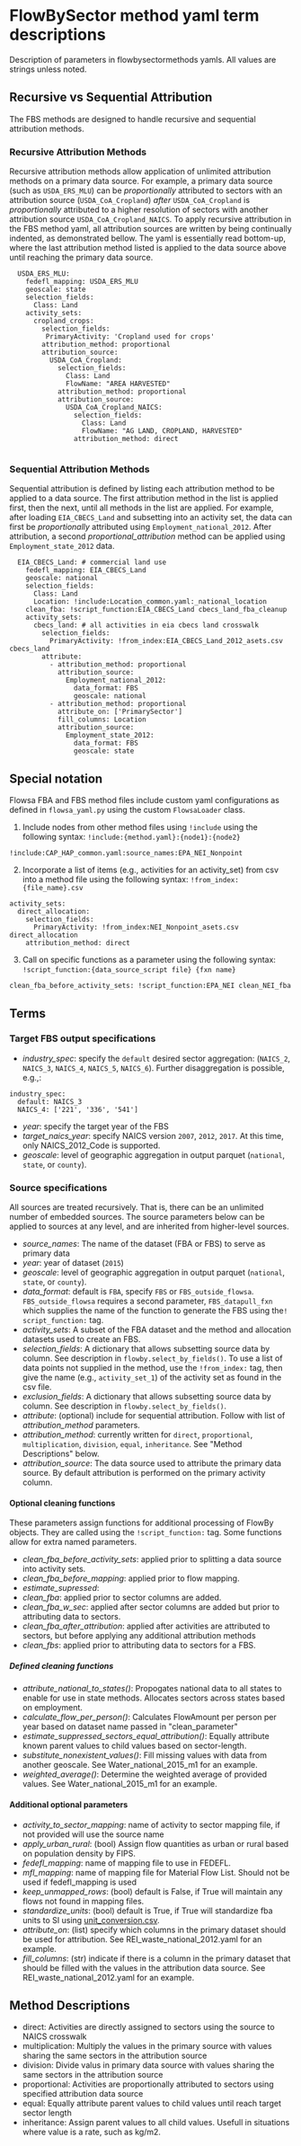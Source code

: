 # FlowBySector method yaml term descriptions
Description of parameters in flowbysectormethods yamls. All values are
strings unless noted.

## Recursive vs Sequential Attribution
The FBS methods are designed to handle recursive and sequential attribution 
methods. 

### Recursive Attribution Methods
Recursive attribution methods allow application of unlimited attribution 
methods on a primary data source. For example, a primary data source 
(such as `USDA_ERS_MLU`) can be _proportionally_ attributed to sectors with 
an attribution source (`USDA_CoA_Cropland`) _after_ `USDA_CoA_Cropland` is 
_proportionally_ attributed to a higher resolution of sectors with another 
attribution source `USDA_CoA_Cropland_NAICS`. To apply recursive 
attribution in the FBS method yaml, all attribution sources are written by 
being continually indented, as demonstrated bellow. The yaml is essentially 
read bottom-up, where the last attribution method listed is applied to the 
data source above until reaching the primary data source. 

```
  USDA_ERS_MLU:
    fedefl_mapping: USDA_ERS_MLU
    geoscale: state
    selection_fields:
      Class: Land
    activity_sets:
      cropland_crops:
        selection_fields:
         PrimaryActivity: 'Cropland used for crops'
        attribution_method: proportional
        attribution_source:
          USDA_CoA_Cropland:
            selection_fields:
              Class: Land
              FlowName: "AREA HARVESTED"
            attribution_method: proportional
            attribution_source:
              USDA_CoA_Cropland_NAICS:
                selection_fields:
                  Class: Land
                  FlowName: "AG LAND, CROPLAND, HARVESTED"
                attribution_method: direct
             
```

### Sequential Attribution Methods
Sequential attribution is defined by listing each attribution method to be 
applied to a data source. The first attribution method in the list is 
applied first, then the next, until all methods in the list are applied. 
For example, after loading `EIA_CBECS_Land` and subsetting into an activity 
set, the data can first be _proportionally_ attributed using 
`Employment_national_2012`. After attribution, a second 
_proportional_attribution_ method can be applied using 
`Employment_state_2012` data. 

```
  EIA_CBECS_Land: # commercial land use
    fedefl_mapping: EIA_CBECS_Land
    geoscale: national
    selection_fields:
      Class: Land
      Location: !include:Location_common.yaml:_national_location
    clean_fba: !script_function:EIA_CBECS_Land cbecs_land_fba_cleanup
    activity_sets:
      cbecs_land: # all activities in eia cbecs land crosswalk
        selection_fields:
          PrimaryActivity: !from_index:EIA_CBECS_Land_2012_asets.csv cbecs_land
        attribute:
          - attribution_method: proportional
            attribution_source:
              Employment_national_2012:
                data_format: FBS
                geoscale: national
          - attribution_method: proportional
            attribute_on: ['PrimarySector']
            fill_columns: Location
            attribution_source:
              Employment_state_2012:
                data_format: FBS
                geoscale: state

```

## Special notation
Flowsa FBA and FBS method files include custom yaml configurations as defined
in `flowsa_yaml.py` using the custom `FlowsaLoader` class.

1. Include nodes from other method files using `!include` using the following 
syntax: `!include:{method.yaml}:{node1}:{node2}`
```
!include:CAP_HAP_common.yaml:source_names:EPA_NEI_Nonpoint
```

2. Incorporate a list of items (e.g., activities for an activity_set) from csv
into a method file using the following syntax: `!from_index:{file_name}.csv`
```
activity_sets:
  direct_allocation:
    selection_fields:
      PrimaryActivity: !from_index:NEI_Nonpoint_asets.csv direct_allocation
    attribution_method: direct
```
3. Call on specific functions as a parameter using the following syntax:
`!script_function:{data_source_script file} {fxn name}`
```
clean_fba_before_activity_sets: !script_function:EPA_NEI clean_NEI_fba
```

## Terms
### Target FBS output specifications
- _industry_spec_: specify the `default` desired sector aggregation:
  (`NAICS_2`, `NAICS_3`, `NAICS_4`, `NAICS_5`, `NAICS_6`). Further 
  disaggregation is possible, e.g.,:

```
industry_spec:
  default: NAICS_3
  NAICS_4: ['221', '336', '541']
```

- _year_: specify the target year of the FBS
- _target_naics_year_: specify NAICS version `2007`, `2012`, `2017`.
  At this time, only NAICS_2012_Code is supported.
- _geoscale_: level of geographic aggregation in output parquet
  (`national`, `state`, or `county`).


### Source specifications
All sources are treated recursively. That is, there can be an unlimited number
of embedded sources. The source parameters below can be applied to sources at
any level, and are inherited from higher-level sources.

- _source_names_: The name of the dataset (FBA or FBS) to serve as primary data
- _year_: year of dataset (`2015`)
- _geoscale_: level of geographic aggregation in output parquet
  (`national`, `state`, or `county`).
- _data_format_: default is `FBA`, specify `FBS` or `FBS_outside_flowsa`.
  `FBS_outside_flowsa` requires a second parameter, `FBS_datapull_fxn` which 
  supplies the name of the function to generate the FBS using the`!
  script_function:` tag.
- _activity_sets_: A subset of the FBA dataset and the method and
  allocation datasets used to create an FBS.
- _selection_fields_: A dictionary that allows subsetting source data by column.
  See description in `flowby.select_by_fields()`. To use a list of data 
  points not supplied in the method, use the `!from_index:` tag, then give 
  the name (e.g., `activity_set_1`) of the activity set as found in the csv file.
- _exclusion_fields_: A dictionary that allows subsetting source data by column.
  See description in `flowby.select_by_fields()`. 
- _attribute_: (optional) include for sequential attribution. Follow with list of _attribution_method_ parameters. 
- _attribution_method_: currently written for `direct`, `proportional`, 
  `multiplication`, `division`, `equal`, `inheritance`. See "Method 
  Descriptions" below.
- _attribution_source_: The data source used to attribute the primary data 
  source. By default attribution is performed on the primary activity column.

#### Optional cleaning functions
These parameters assign functions for additional processing of FlowBy objects.
They are called using the `!script_function:` tag.
Some functions allow for extra named parameters.

- _clean_fba_before_activity_sets_: applied prior to splitting a data source
  into activity sets.
- _clean_fba_before_mapping_: applied prior to flow mapping.
- _estimate_supressed_:
- _clean_fba_: applied prior to sector columns are added.
- _clean_fba_w_sec_: applied after sector columns are added but prior to 
  attributing data to sectors.
- _clean_fba_after_attribution_: applied after activities are attributed to 
  sectors, but before applying any additional attribution methods
- _clean_fbs_: applied prior to attributing data to sectors for a FBS.

##### Defined cleaning functions
- _attribute_national_to_states()_: Propogates national data to all states 
  to enable for use in state methods. Allocates sectors across states based 
  on employment.
- _calculate_flow_per_person()_: Calculates FlowAmount per person per 
  year based on dataset name passed in "clean_parameter"
- _estimate_suppressed_sectors_equal_attribution()_: Equally attribute 
  known parent values to child values based on sector-length.
- _substitute_nonexistent_values()_: Fill missing values with data from 
  another geoscale. See Water_national_2015_m1 for an example.
- _weighted_average()_: Determine the weighted average of provided values. 
  See Water_national_2015_m1 for an example. 

#### Additional optional parameters
- _activity_to_sector_mapping_: name of activity to sector
  mapping file, if not provided will use the source name
- _apply_urban_rural_: (bool) Assign flow quantities as urban or rural based on
  population density by FIPS.
- _fedefl_mapping_: name of mapping file to use in FEDEFL.
- _mfl_mapping_: name of mapping file for Material Flow List. Should not be
  used if fedefl_mapping is used
- _keep_unmapped_rows_: (bool) default is False, if True will maintain any
  flows not found in mapping files.
- _standardize_units_: (bool) default is True, if True will standardize fba
units to SI using [unit_conversion.csv](../../data/unit_conversion.csv).
- _attribute_on_: (list) specify which columns in the primary dataset 
  should be used for attribution. See REI_waste_national_2012.yaml for an 
  example. 
- _fill_columns_: (str) indicate if there is a column in the primary 
  dataset that should be filled with the values in the attribution data 
  source. See REI_waste_national_2012.yaml for an example. 


## Method Descriptions
- direct: Activities are directly assigned to sectors using the source to
  NAICS crosswalk
- multiplication: Multiply the values in the primary source with
  values sharing the same sectors in the attribution source
- division: Divide valus in primary data source with values sharing the same 
  sectors in the attribution source
- proportional: Activities are proportionally attributed to sectors using
  specified attribution data source
- equal: Equally attribute parent values to child values until reach target 
  sector length
- inheritance: Assign parent values to all child values. Usefull in 
  situations where value is a rate, such as kg/m2.
